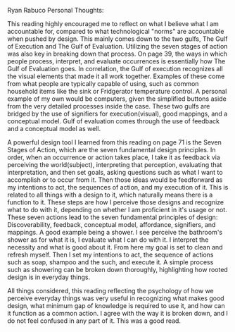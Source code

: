 Ryan Rabuco
Personal Thoughts:

This reading highly encouraged me to reflect on what I believe what I am accountable for, compared to what technological "norms" are accountable when pushed by design. This mainly comes down to the two gulfs, The Gulf of Execution and The Gulf of Evaluation. Utilizing the seven stages of action was also key in breaking down that process. On page 39, the ways in which people process, interpret, and evaluate occurrences is essentially how The Gulf of Evaluation goes. In correlation, the Gulf of execution recognizes all the visual elements that made it all work together. Examples of these come from what people are typically capable of using, such as common household items like the sink or Fridgerator temperature control. A personal example of my own would be computers, given the simplified buttons aside from the very detailed processes inside the case. These two gulfs are bridged by the use of signifiers for execution(visual), good mappings, and a conceptual model. Gulf of evaluation comes through the use of feedback and a conceptual model as well.

A powerful design tool I learned from this reading on page 71 is the Seven Stages of Action, which are the seven fundamental design principles. In order, when an occurrence or action takes place, I take it as feedback via perceiving the world(subject), interpreting that perception, evaluating that interpretation, and then set goals, asking questions such as what I want to accomplish or to occur from it. Then those ideas would be feedforward as my intentions to act, the sequences of action, and my execution of it. This is related to all things with a design to it, which naturally means there is a function to it. These steps are how I perceive those designs and recognize what to do with it, depending on whether I am proficient in it's usage or not. These seven actions lead to the seven fundamental principles of design: Discoverability, feedback, conceptual model, affordance, signifiers, and mappings. A good example being a shower. I see perceive the bathroom's shower as for what it is, I evaluate what I can do with it. I interpret the necessity and what is good about it. From here my goal is set to clean and refresh myself. Then I set my intentions to act, the sequence of actions such as soap, shampoo and the such, and execute it. A simple process such as showering can be broken down thoroughly, highlighting how rooted design is in everyday things. 

All things considered, this reading reflecting the psychology of how we perceive everyday things was very useful in recognizing what makes good design, what minimum gap of knowledge is required to use it, and how can it function as a common action. I agree with the way it is broken down, and I do not feel confused in any part of it. This was a good read.
